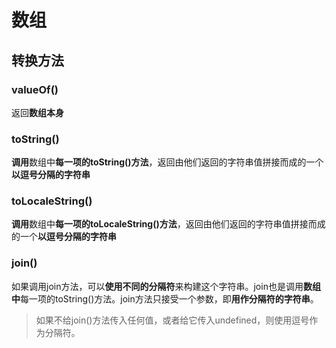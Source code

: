 # 数组

## 转换方法

### valueOf()

返回**数组本身**

### toString()

**调用**数组中**每一项的toString()方法**，返回由他们返回的字符串值拼接而成的一个**以逗号分隔的字符串**

### toLocaleString()

**调用**数组中**每一项的toLocaleString()方法**，返回由他们返回的字符串值拼接而成的一个**以逗号分隔的字符串**

### join()

如果调用join方法，可以**使用不同的分隔符**来构建这个字符串。join也是调用**数组中**每一项的toString()方法。join方法只接受一个参数，即**用作分隔符的字符串**。

> 如果不给join()方法传入任何值，或者给它传入undefined，则使用逗号作为分隔符。